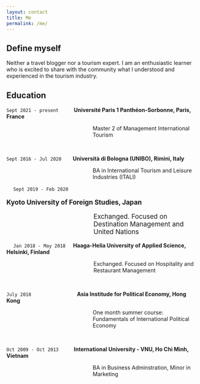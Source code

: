 ```yaml
---
layout: contact
title: Me
permalink: /me/
---
```


## Define myself

<p style="line-spacing: 10px;"> Neither a travel blogger nor a tourism expert. 
I am an enthusiastic learner who is excited to share with the community what I understood and experienced in the tourism industry.</p>


## Education

`Sept 2021 - present` &emsp; &emsp; <strong> Université Paris 1 Panthéon-Sorbonne, Paris, France </strong>
<p style="margin-left: 225px;"> Master 2 of Management International Tourism </p>
<br>

`Sept 2016 - Jul 2020` &emsp; &nbsp; <strong> Università di Bologna (UNIBO), Rimini, Italy </strong> 
<p style="margin-left: 225px;"> BA in International Tourism and Leisure Industries (ITALI) </p>

&emsp; `Sept 2019 - Feb 2020` &ensp; <p style="font-size: 17px;"> <strong> Kyoto University of Foreign Studies, Japan </strong> </p>
<p style="margin-left: 227px; font-size: 17px;"> Exchanged. Focused on Destination Management and United Nations </p>

&emsp; `Jan 2018 - May 2018` &nbsp; &nbsp; <strong> Haaga-Helia University of Applied Science, Helsinki, Finland </strong> 
<p style="margin-left: 227px;"> Exchanged. Focused on Hospitality and Restaurant Management </p>
<br>

`July 2018` &emsp; &emsp; &emsp; &emsp; &emsp; &emsp; &nbsp; <strong> Asia Institude for Political Economy, Hong Kong </strong> 
<p style="margin-left: 225px;"> One month summer course: Fundamentals of International Political Economy </p>
<br>

`Oct 2009 - Oct 2013` &emsp; &emsp; <strong> International University - VNU, Ho Chi Minh, Vietnam </strong> 
<p style="margin-left: 225px;"> BA in Business Adminstration, Minor in Marketing </p>
